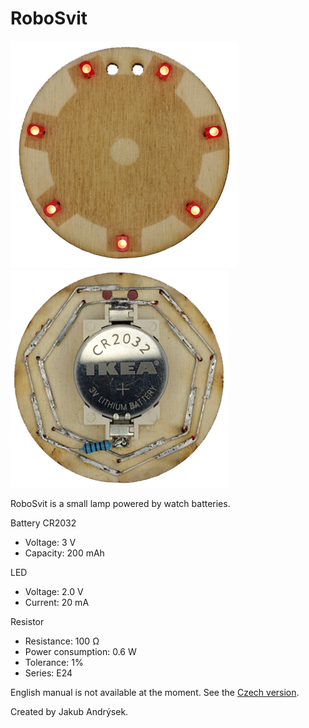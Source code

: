 # RoboSvit

![RoboSvit front side](assets/roboSvit-propag/photo/roboSvit-propag-04.png)
![RoboSvit back side](assets/roboSvit-propag/photo/roboSvit-propag-03.png)

RoboSvit is a small lamp powered by watch batteries.

Battery CR2032
- Voltage: 3 V
- Capacity: 200 mAh

LED
- Voltage: 2.0 V
- Current: 20 mA

Resistor
- Resistance: 100 Ω
- Power consumption: 0.6 W
- Tolerance: 1%
- Series: E24

English manual is not available at the moment. See the [Czech
version](manual-cs.md).

Created by Jakub Andrýsek.